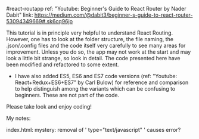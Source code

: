 #react-routapp
ref:  "Youtube:  Beginner's Guide to React Router by Nader Dabit"
link: https://medium.com/@dabit3/beginner-s-guide-to-react-router-53094349669#.sk6cq96jo

This tutorial is in principle very helpful to understand React Routing.  However, one has to look at the folder structure, the file naming, the .json/.config files and the code itself very carefully to see many areas for improvement.  Unless you do so, the app may not work at the start and may look a little bit strange, so look in detail.  The code presented here have been modified and refactored to some extent.  

* I have also added ES5, ES6 and ES7 code versions (ref:  "Youtube:  React+Redux+ES6+ES7" by Carl Bulow) for reference and comparison to help distinguish among the variants which can be confusing to beginners. These are not part of the code.

Please take look and enjoy coding!

My notes:

index.html:  <script type="text/javascript" src="bundle.js"></script> 
  mystery:  removal of ' type="text/javascript" ' causes error?

